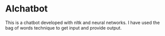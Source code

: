 # AIchatbot
This is a chatbot developed with nltk and neural networks.
I have used the bag of words technique to get input and provide output.
